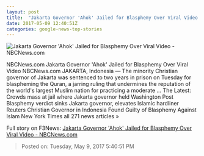 ```yaml
---
layout: post
title:  "Jakarta Governor 'Ahok' Jailed for Blasphemy Over Viral Video - NBCNews.com"
date: 2017-05-09 12:40:51Z
categories: google-news-top-stories
---
```


![Jakarta Governor 'Ahok' Jailed for Blasphemy Over Viral Video - NBCNews.com](https://media2.s-nbcnews.com/j/newscms/2017_19/1993036/170509-ahok-0812_c9263255cafb81838107a7c0abdbd221.nbcnews-fp-1200-800.jpg)

NBCNews.com Jakarta Governor 'Ahok' Jailed for Blasphemy Over Viral Video NBCNews.com JAKARTA, Indonesia — The minority Christian governor of Jakarta was sentenced to two years in prison on Tuesday for blaspheming the Quran, a jarring ruling that undermines the reputation of the world's largest Muslim nation for practicing a moderate ... The Latest: Crowds mass at jail where Jakarta governor held Washington Post Blasphemy verdict sinks Jakarta governor, elevates Islamic hardliner Reuters Christian Governor in Indonesia Found Guilty of Blasphemy Against Islam New York Times all 271 news articles »


Full story on F3News: [Jakarta Governor 'Ahok' Jailed for Blasphemy Over Viral Video - NBCNews.com](http://www.f3nws.com/n/Sn2RRF)

> Posted on: Tuesday, May 9, 2017 5:40:51 PM
